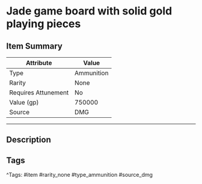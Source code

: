 # Jade game board with solid gold playing pieces

## Item Summary

| Attribute            | Value                        |
|----------------------|------------------------------|
| Type                 | Ammunition |
| Rarity               | None             |
| Requires Attunement  | No                |
| Value (gp)           | 750000    |
| Source               | DMG |

---

## Description



## Tags

^Tags: #item #rarity_none #type_ammunition #source_dmg